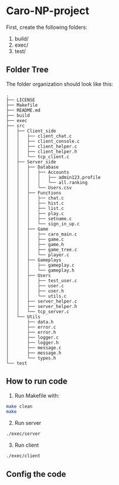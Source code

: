 # Caro-NP-project

First, create the following folders:
1. build/
2. exec/
3. test/

## Folder Tree
The folder organization should look like this:

```text
.
├── LICENSE
├── Makefile
├── README.md
├── build
├── exec
├── src
│   ├── Client_side
│   │   ├── client_chat.c
│   │   ├── client_console.c
│   │   ├── client_helper.c
│   │   ├── client_helper.h
│   │   └── tcp_client.c
│   ├── Server_side
│   │   ├── Database
│   │   │   ├── Accounts
│   │   │   │   ├── admin123.profile
│   │   │   │   └── all.ranking
│   │   │   └── Users.csv
│   │   ├── Functions
│   │   │   ├── chat.c
│   │   │   ├── hist.c
│   │   │   ├── list.c
│   │   │   ├── play.c
│   │   │   ├── setname.c
│   │   │   └── sign_in_up.c
│   │   ├── Game
│   │   │   ├── caro_main.c
│   │   │   ├── game.c
│   │   │   ├── game.h
│   │   │   ├── game_tree.c
│   │   │   └── player.c
│   │   ├── Gameplays
│   │   │   ├── gameplay.c
│   │   │   └── gameplay.h
│   │   ├── Users
│   │   │   ├── test_user.c
│   │   │   ├── user.c
│   │   │   ├── user.h
│   │   │   └── utils.c
│   │   ├── server_helper.c
│   │   ├── server_helper.h
│   │   └── tcp_server.c
│   └── Utils
│       ├── data.h
│       ├── error.c
│       ├── error.h
│       ├── logger.c
│       ├── logger.h
│       ├── message.c
│       ├── message.h
│       └── types.h
└── test
```

## How to run code
1. Run Makefile with:
```bash
make clean
make
```
2. Run server
```bash
./exec/server
```
3. Run client
```bash
./exec/client
```

## Config the code
